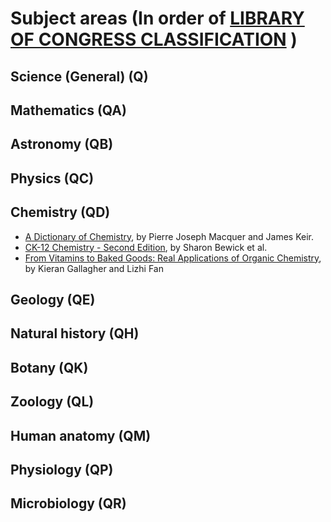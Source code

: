 # Subject areas (In order of [LIBRARY OF CONGRESS CLASSIFICATION](http://www.loc.gov/catdir/cpso/lcco/) )

## Science (General)   (Q)
## Mathematics (QA)
## Astronomy   (QB)
## Physics (QC)
## Chemistry   (QD)
* [A Dictionary of Chemistry](https://unglue.it/work/140195/), by Pierre Joseph Macquer and James Keir. 
* [CK-12 Chemistry - Second Edition](https://unglue.it/work/140345/), by Sharon Bewick et al.
* [From Vitamins to Baked Goods: Real Applications of Organic Chemistry](https://unglue.it/work/145870/), by Kieran Gallagher and Lizhi Fan

## Geology (QE)
## Natural history (QH)
## Botany  (QK)
## Zoology (QL)
## Human anatomy   (QM)
## Physiology (QP)
## Microbiology (QR)
